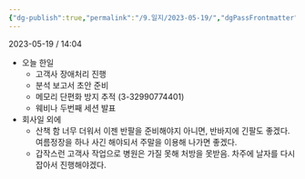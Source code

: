 ```yaml
---
{"dg-publish":true,"permalink":"/9.일지/2023-05-19/","dgPassFrontmatter":true,"noteIcon":""}
---
```




2023-05-19 / 14:04 

- 오늘 한일 
	- 고객사 장애처리 진행 
	- 분석 보고서 초안 준비
	- 메모리 단편화 방지 추적 (3-32990774401)
	- 웨비나 두번째 세션 발표
- 회사일 외에
	- 산책 함 너무 더워서 이젠 반팔을 준비해야지 아니면, 반바지에 긴팔도 좋겠다. 여름정장을 하나 사긴 해야되서 주말을 이용해 나가면 좋겠다.
	- 갑작스런 고객사 작업으로 병원은 가질 못해 처방을 못받음. 차주에 날자를 다시 잡아서 진행해야겠다.